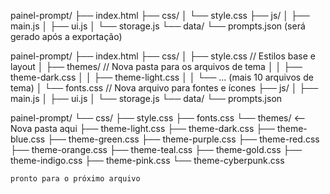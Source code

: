 painel-prompt/
├── index.html
├── css/
│   └── style.css
├── js/
│   ├── main.js
│   ├── ui.js
│   └── storage.js
└── data/
    └── prompts.json (será gerado após a exportação)

painel-prompt/
├── index.html
├── css/
│   ├── style.css             // Estilos base e layout
│   ├── themes/               // Nova pasta para os arquivos de tema
│   │   ├── theme-dark.css
│   │   ├── theme-light.css
│   │   └── ... (mais 10 arquivos de tema)
│   └── fonts.css             // Nova arquivo para fontes e ícones
├── js/
│   ├── main.js
│   ├── ui.js
│   └── storage.js
└── data/
    └── prompts.json

painel-prompt/
└── css/
    ├── style.css
    ├── fonts.css
    └── themes/       <-- Nova pasta aqui
        ├── theme-light.css
        ├── theme-dark.css
        ├── theme-blue.css
        ├── theme-green.css
        ├── theme-purple.css
        ├── theme-red.css
        ├── theme-orange.css
        ├── theme-teal.css
        ├── theme-gold.css
        ├── theme-indigo.css
        ├── theme-pink.css
        └── theme-cyberpunk.css




    pronto para o próximo arquivo